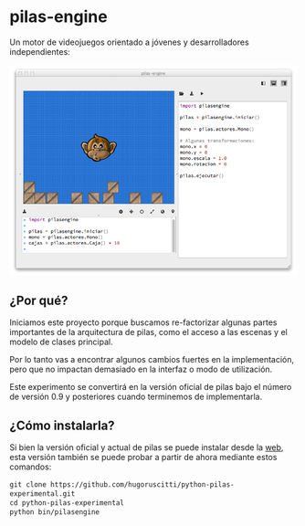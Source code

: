 pilas-engine
============

Un motor de videojuegos orientado a jóvenes y desarrolladores
independientes:

![](extras/preview.png)



¿Por qué?
---------

Iniciamos este proyecto porque buscamos re-factorizar algunas partes
importantes de la arquitectura de pilas, como el acceso a las escenas y
el modelo de clases principal.

Por lo tanto vas a encontrar algunos cambios fuertes en la implementación,
pero que no impactan demasiado en la interfaz o modo de utilización.

Este experimento se convertirá en la versión oficial de pilas bajo el
número de versión 0.9 y posteriores cuando terminemos de implementarla.


¿Cómo instalarla?
-----------------

Si bien la versión oficial y actual de pilas se puede instalar desde
la [web](http://www.pilas-engine.com.ar), esta versión también
se puede probar a partir de ahora mediante estos comandos:


    git clone https://github.com/hugoruscitti/python-pilas-experimental.git
    cd python-pilas-experimental
    python bin/pilasengine

